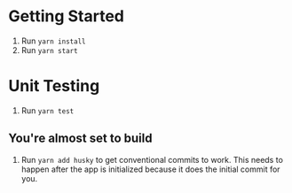 # Getting Started

1. Run `yarn install`
2. Run `yarn start`

# Unit Testing

1. Run `yarn test`

## You're almost set to build

1. Run `yarn add husky` to get conventional commits to work. This needs to happen after the app is initialized because it does the initial commit for you.
